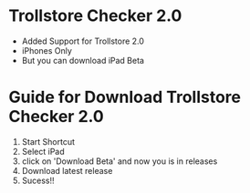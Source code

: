 # Trollstore Checker 2.0
- Added Support for Trollstore 2.0
- iPhones Only
- But you can download iPad Beta

# Guide for Download Trollstore Checker 2.0
1. Start Shortcut
2. Select iPad
3. click on 'Download Beta' and now you is in releases
4. Download latest release
5. Sucess!!
